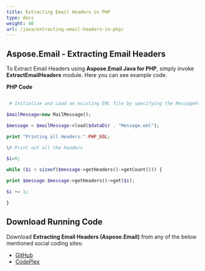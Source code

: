 ```yaml
---
title: Extracting Email Headers in PHP
type: docs
weight: 40
url: /java/extracting-email-headers-in-php/
---
```


## **Aspose.Email - Extracting Email Headers**
To Extract Email Headers using **Aspose.Email Java for PHP**, simply invoke **ExtractEmailHeaders** module. Here you can see example code.

**PHP Code**

``` php

 # Initialize and Load an existing EML file by specifying the MessageFormat

$mailMessage=new MailMessage();

$message = $mailMessage->load($dataDir . "Message.eml");

print "Printing all Headers:".PHP_EOL;

\# Print out all the headers

$i=0;

while ($i < sizeof($message->getHeaders()->getCount())) {

print $message.$message->getHeaders()->get($i);

$i += 1;

}

```
## **Download Running Code**
Download **Extracting Email Headers (Aspose.Email)** from any of the below mentioned social coding sites:

- [GitHub](https://github.com/aspose-email/Aspose.Email-for-Java/blob/master/Plugins/Aspose_Email_Java_for_PHP/src/aspose/email/ProgrammingEmail/ExtractEmailHeaders.php)
- [CodePlex](https://asposeemailjavaphp.codeplex.com/SourceControl/latest#src/aspose/email/ProgrammingEmail/ExtractEmailHeaders.php)
